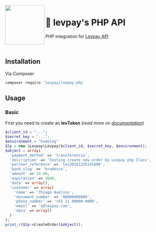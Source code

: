 <img src="https://avatars2.githubusercontent.com/u/27030359?s=127&v=4" width="127px" height="127px" align="left" />

# 💙 levpay's PHP API

PHP integration for [Levpay API](https://docs.levpay.com/)

<br />

## Installation

Via Composer

```sh
composer require 'levpay/levpay-php'
```

## Usage

### Basic

First you need to create an **levToken** (*read more on [documentation](https://docs.levpay.com/#have-you-got-your-levtoken)*)

```php
$client_id = "...";
$secret_key = "...";
$environment = "homolog"
$lp = new \Levpay\Levpay($client_id, $secret_key, $environment);
$object = array(
  'payment_method' => 'transferencia',
  'description' => 'testing create new order by Levpay php Class',
  'partner_reference' => 'lev20181226141600',
  'bank_slug' => 'bradesco',
  'amount' => 10.00,
  'expiration' => 3600,
  'data' => array(),
  'customer' => array(
    'name' => 'Thiago Avelino',
    'document_number' => '00000000000',
    'phone_number' => '+55 11 00000-0000',
    'email' => 'a@levpay.com',
    'data' => array()
  )
);
print_r($lp->CreateOrder($object));
```
